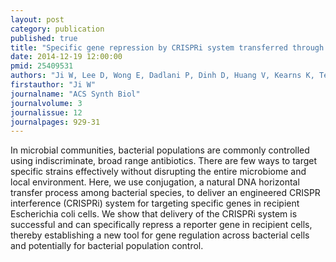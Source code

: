 ```yaml
---
layout: post
category: publication
published: true
title: "Specific gene repression by CRISPRi system transferred through bacterial conjugation."
date: 2014-12-19 12:00:00
pmid: 25409531
authors: "Ji W, Lee D, Wong E, Dadlani P, Dinh D, Huang V, Kearns K, Teng S, Chen S, Haliburton J, Heimberg G, Heineike B, Ramasubramanian A, Stevens T, Helmke KJ, Zepeda V, Qi LS, Lim WA"
firstauthor: "Ji W"
journalname: "ACS Synth Biol"
journalvolume: 3
journalissue: 12
journalpages: 929-31
---
```


In microbial communities, bacterial populations are commonly controlled using indiscriminate, broad range antibiotics. There are few ways to target specific strains effectively without disrupting the entire microbiome and local environment. Here, we use conjugation, a natural DNA horizontal transfer process among bacterial species, to deliver an engineered CRISPR interference (CRISPRi) system for targeting specific genes in recipient Escherichia coli cells. We show that delivery of the CRISPRi system is successful and can specifically repress a reporter gene in recipient cells, thereby establishing a new tool for gene regulation across bacterial cells and potentially for bacterial population control.

